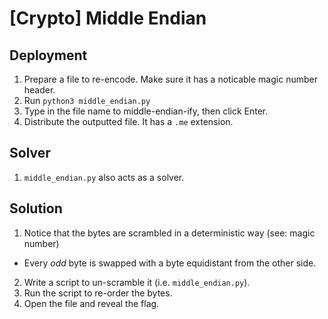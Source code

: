 # [Crypto] Middle Endian

## Deployment

1. Prepare a file to re-encode. Make sure it has a noticable magic number header.
2. Run `python3 middle_endian.py`
3. Type in the file name to middle-endian-ify, then click Enter.
4. Distribute the outputted file. It has a `.me` extension.

## Solver

1. `middle_endian.py` also acts as a solver.

## Solution

1. Notice that the bytes are scrambled in a deterministic way (see: magic number)
- Every *odd* byte is swapped with a byte equidistant from the other side.
2. Write a script to un-scramble it (i.e. `middle_endian.py`).
3. Run the script to re-order the bytes.
4. Open the file and reveal the flag.